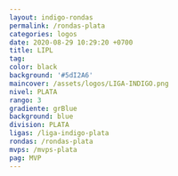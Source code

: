 ```yaml
---
layout: indigo-rondas
permalink: /rondas-plata
categories: logos
date: 2020-08-29 10:29:20 +0700
title: LIPL
tag: 
color: black
background: '#5dI2A6'
maincover: /assets/logos/LIGA-INDIGO.png
nivel: PLATA
rango: 3
gradiente: grBlue
background: blue
division: PLATA
ligas: /liga-indigo-plata
rondas: /rondas-plata
mvps: /mvps-plata
pag: MVP
---
```


